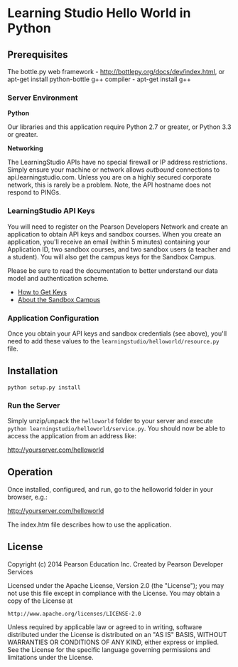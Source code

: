 # Learning Studio Hello World in Python

## Prerequisites

The bottle.py web framework - http://bottlepy.org/docs/dev/index.html, or apt-get install python-bottle
g++ compiler - apt-get install g++

### Server Environment 

**Python**

Our libraries and this application require Python 2.7 or greater, or Python 3.3 or greater.

**Networking**

The LearningStudio APIs have no special firewall or IP address restrictions. Simply ensure your machine or network allows *outbound* connections to api.learningstudio.com. Unless you are on a highly secured corporate network, this is rarely be a problem. Note, the API hostname does not respond to PINGs. 


### LearningStudio API Keys

You will need to register on the Pearson Developers Network and create an application to obtain API keys and sandbox courses. When you create an application, you'll receive an email (within 5 minutes) containing your Application ID, two sandbox courses, and two sandbox users (a teacher and a student). You will also get the campus keys for the Sandbox Campus. 

Please be sure to read the documentation to better understand our data model and authentication scheme. 

 * [How to Get Keys](http://pdn.pearson.com/learningstudio/get-a-key)
 * [About the Sandbox Campus](http://pdn.pearson.com/learningstudio/sandbox-campus)


### Application Configuration

Once you obtain your API keys and sandbox credentials (see above), you'll need to add these values to the `learningstudio/helloworld/resource.py` file. 

## Installation

`python setup.py install`


### Run the Server 

Simply unzip/unpack the `helloworld` folder to your server and execute `python learningstudio/helloworld/service.py`. You should now be able to access the application from an address like: 

http://yourserver.com/helloworld


## Operation

Once installed, configured, and run, go to the helloworld folder in your browser, e.g.: 

http://yourserver.com/helloworld

The index.htm file describes how to use the application. 




## License

Copyright (c) 2014 Pearson Education Inc.
Created by Pearson Developer Services

Licensed under the Apache License, Version 2.0 (the "License");
you may not use this file except in compliance with the License.
You may obtain a copy of the License at

    http://www.apache.org/licenses/LICENSE-2.0

Unless required by applicable law or agreed to in writing, software
distributed under the License is distributed on an "AS IS" BASIS,
WITHOUT WARRANTIES OR CONDITIONS OF ANY KIND, either express or implied.
See the License for the specific language governing permissions and
limitations under the License.
